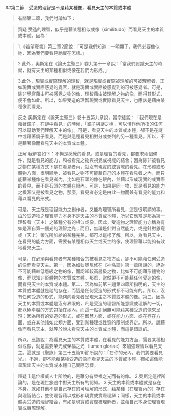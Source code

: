 ##第二節　受造的理智是不是藉某種像，看見天主的本質或本體
>有關第二節，我們討論如下：

>質疑	受造的理智，似乎是藉某種相似或像（similitudo）而看見天主的本質或本體。因為：

>1.《若望壹書》第三章2節說：「可是我們知道：一明顯了，我們必要像似祂，因為我們要看見祂實在怎樣。」

>2.此外，奧斯定在《論天主聖三》卷九第十一章說：「當我們認識天主的時候，就有天主的某種相似或像在我們內形成。」

>3.此外，現實或實際理解的理智，就是現實或實際被理解的可被理解者，正如現實或實際感覺的覺官，就是現實或實際被感覺到的可被感覺者。可是，除非覺官藉由可被感覺之物的像，理智藉由被理解之物的像，而得其形式，便不會如此。所以，如果受造的理智現實或實際看見天主，也應該是藉由某種像而看見。

>反之	奧斯定在《論天主聖三》卷十五第九章說，當宗徒說︰「我們現在是藉著鏡子，在謎中看見」的時候，「鏡子與謎之稱，可以懂作他所指的任何可以幫助我們理解天主的像」。可是，看見天主的本質或本體，卻不是在謎中或藉著鏡子看見。而是與這種看見相對分或並列的另一種看見。所以，不是藉著像而看見天主的本質或本體。

>正解	我解答如下：不拘是感覺的看見，或是理智的看見，都要求兩個條件，就是看見的能力，和被看見之物與視覺或視能的結合；因為除非被看見之物在某種方式下是在看見者內，就沒有現實的或實際的看見。在形體或形體物方面，很明顯地，被看見之物不可能藉自己的本體在看見者之內，而只能藉某種像在看見者內，比如是石頭的像在眼內，並藉以形成現實的或實際的看見，而不是石頭的本體在眼內。可是，如果是同一物，既是看見的能力之根源又是被看見之物，那麼，看見者必定是由此一物而兼有看見的能力和藉以看見的形式。

>可是，天主既是理智能力之創作者，又能為理智所看見，這是很明顯的事。由於受造物之理智能力本身不是天主的本質或本體，所以它應當是那為第一理智者（天主）之某種分有的相似或像。因此，受造物之理智能力亦稱為有如是源自第一個光的理智之光；而且，無論是針對自然能力，或是針對恩寵或（天上）榮光所加給的某種完美，都可以這樣了解。所以，為看見天主，在看見的能力方面，需要有某種相似天主或天主的像，使理智藉以能夠有效地看見天主。

>可是，在必須與看見者有某種結合的被看見之物方面，卻不可能藉任何受造的像而看見天主。第一，因為如狄奧尼修在《神名論》第一章所說的，絕對不可能藉較低層級之物的像，而認知較高層級之物，比如不可能藉形體物的像，而認知非形體物的本質或本體。那麼，當然更不可能藉任何受造的像，而看見天主的本質或本體。第二，因為如前第三題第四節所指明的，天主的本質或本體就是祂的存在，而這是任何受造的形式都不可能有的。所以，沒有任何受造的形式，能夠向看見者呈現天主之本質或本體的像。第三，因為天主的本質或本體是沒有界限的，凡是受造的理智所能意識或理解的一切，都以極卓越的方式包括在祂內。而這一點卻絕無可能藉某種受造的像來呈現；因為所有的受造的形式，或在智慧方面、或在能力方面、或在存在方面、或在其他諸如此類方面，受到某種理或性質的限制或界定。所以，說藉像而看見天主，就等於說未看見天主的本質或本體，而這是錯誤的。

>所以，應該說：為看見天主的本質或本體，在看見的能力方面，需要某種相似或像，就是需要榮光或榮福之光（lumen gloriae）來加強理智以看見天主。這就是《聖詠》第三十五篇10節所說的：「在你的光內，我們將要看見光。」不過，卻不能藉某種受造的像而看見天主的本質或本體，宛如這像能呈現出天主的本質或本體自己實際怎樣。

>釋疑	1.這位權威人士所說的，是藉分有榮福之光而有的像。
>2.奧斯定這裡所論的，是在現世旅途中對天主所有的認知。
>3.天主的本質或本體就是存在本身。就如其他不是自己存在的可理解的形式，藉某種（在理智內的）存在與理智結合，並使理智藉以成形和現實或實際理解；同樣，天主的本質或本體與受造的理智結合，有如是現實或實際被理解者，並藉自己本身使理智現實或實際理解。
